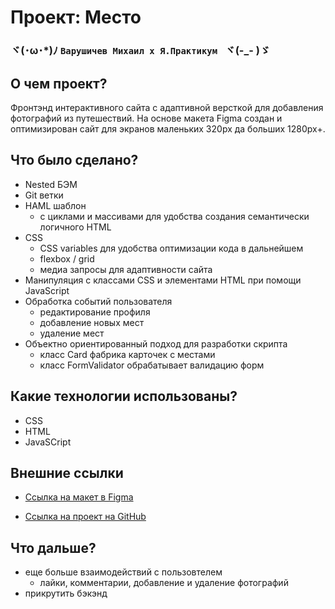 # Проект: Место 

### ヾ(･ω･*)ﾉ  `Варушичев Михаил x Я.Практикум ` ヾ(-_- )ゞ

## О чем проект?
Фронтэнд интерактивного сайта с адаптивной версткой для добавления фотографий из путешествий.
На основе макета Figma создан и оптимизирован сайт для экранов маленьких 320px да больших 1280px+.

## Что было сделано?
* Nested БЭМ
* Git ветки
* HAML шаблон 
    * с циклами и массивами для удобства создания семантически логичного HTML
* CSS 
    * CSS variables для удобства оптимизации кода в дальнейшем    
    * flexbox / grid
    * медиа запросы для адаптивности сайта
* Манипуляция с классами CSS и элементами HTML при помощи JavaScript
* Обработка событий пользователя
    * редактирование профиля
    * добавление новых мест
    * удаление мест 
* Объектно ориентированный подход для разработки скрипта
    * класс Card фабрика карточек с местами
    * класс FormValidator обрабатывает валидацию форм


## Какие технологии использованы?
* CSS
* HTML
* JavaSCript


## Внешние ссылки

* [Ссылка на макет в Figma](https://www.figma.com/file/2cn9N9jSkmxD84oJik7xL7/JavaScript.-Sprint-4?node-id=0%3A1)

* [Ссылка на проект на GitHub](https://mikeloangel.github.io/mesto/index.html)

## Что дальше? 
* еще больше взаимодействий с пользовтелем
    * лайки, комментарии, добавление и удаление фотографий
* прикрутить бэкэнд